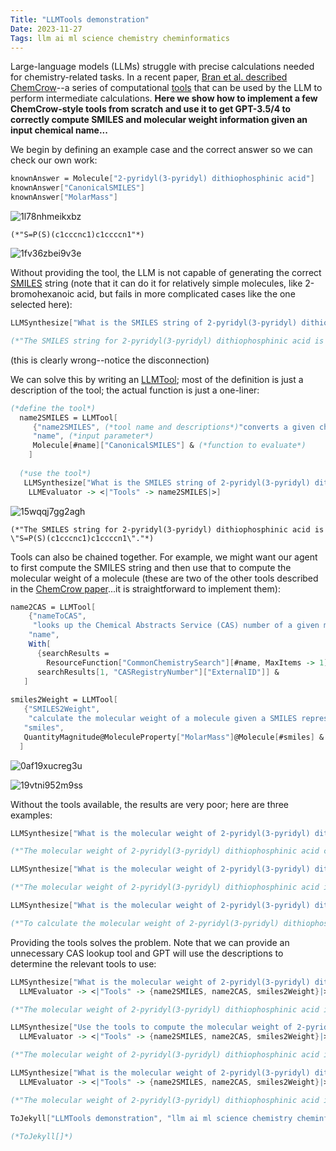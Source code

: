 ```yaml
---
Title: "LLMTools demonstration"
Date: 2023-11-27
Tags: llm ai ml science chemistry cheminformatics
---
```


Large-language models (LLMs) struggle with precise calculations needed for chemistry-related tasks.  In a recent paper, [Bran et al. described ChemCrow](https://arxiv.org/abs/2304.05376)--a series of computational [tools](https://platform.openai.com/docs/assistants/tools) that can be used by the LLM to perform intermediate calculations. **Here we show how to implement a few ChemCrow-style tools from scratch and use it to get GPT-3.5/4 to correctly compute SMILES and molecular weight information given an input chemical name...** 

We begin by defining an example case and the correct answer so we can check our own work:

```mathematica
knownAnswer = Molecule["2-pyridyl(3-pyridyl) dithiophosphinic acid"]
knownAnswer["CanonicalSMILES"]
knownAnswer["MolarMass"]
```

![1l78nhmeikxbz](/blog/images/2023/11/27/1l78nhmeikxbz.png)

```
(*"S=P(S)(c1cccnc1)c1ccccn1"*)
```

![1fv36zbei9v3e](/blog/images/2023/11/27/1fv36zbei9v3e.png)

Without providing the tool, the LLM is not capable of generating the correct [SMILES](https://chem.libretexts.org/Courses/Intercollegiate_Courses/Cheminformatics/02%3A_Representing_Small_Molecules_on_Computers/2.04%3A_Line_Notation) string (note that it can do it for relatively simple molecules, like 2-bromohexanoic acid, but fails in more complicated cases like the one selected here):

```mathematica
LLMSynthesize["What is the SMILES string of 2-pyridyl(3-pyridyl) dithiophosphinic acid?"]

(*"The SMILES string for 2-pyridyl(3-pyridyl) dithiophosphinic acid is as follows:C1=CC=NC=C1. P(=S)(SC2=CC=NC=C2)SC3=CC=NC=C3"*)
```

(this is clearly wrong--notice the disconnection)

We can solve this by writing an [LLMTool](http://reference.wolfram.com/language/ref/LLMTool.html); most of the definition is just a description of the tool; the actual function is just a one-liner:

```mathematica
(*define the tool*)
  name2SMILES = LLMTool[
     {"name2SMILES", (*tool name and descriptions*)"converts a given chemical name into the corresponding SMILES representation"}, 
     "name", (*input parameter*)
     Molecule[#name]["CanonicalSMILES"] & (*function to evaluate*) 
    ] 
   
  (*use the tool*) 
   LLMSynthesize["What is the SMILES string of 2-pyridyl(3-pyridyl) dithiophosphinic acid?", 
    LLMEvaluator -> <|"Tools" -> name2SMILES|>]
```

![15wqqj7gg2agh](/blog/images/2023/11/27/15wqqj7gg2agh.png)

```
(*"The SMILES string for 2-pyridyl(3-pyridyl) dithiophosphinic acid is \"S=P(S)(c1cccnc1)c1ccccn1\"."*)
```

Tools can also be chained together.  For example, we might want our agent to first compute the SMILES string and then use that to compute the molecular weight of a molecule (these are two of the other  tools described in the [ChemCrow paper](https://arxiv.org/abs/2304.05376)...it is straightforward to implement them):

```mathematica
name2CAS = LLMTool[
    {"nameToCAS", 
     "looks up the Chemical Abstracts Service (CAS) number of a given molecule"}, 
    "name", 
    With[
      {searchResults = 
        ResourceFunction["CommonChemistrySearch"][#name, MaxItems -> 1]}, 
      searchResults[1, "CASRegistryNumber"]["ExternalID"]] & 
   ] 
 
smiles2Weight = LLMTool[
   {"SMILES2Weight", 
    "calculate the molecular weight of a molecule given a SMILES representation of that molecule"}, 
   "smiles", 
   QuantityMagnitude@MoleculeProperty["MolarMass"]@Molecule[#smiles] & 
  ]
```

![0af19xucreg3u](/blog/images/2023/11/27/0af19xucreg3u.png)

![19vtni952m9ss](/blog/images/2023/11/27/19vtni952m9ss.png)

Without the tools available, the results are very poor; here are three examples:

```mathematica
LLMSynthesize["What is the molecular weight of 2-pyridyl(3-pyridyl) dithiophosphinic acid?"]

(*"The molecular weight of 2-pyridyl(3-pyridyl) dithiophosphinic acid can be calculated by adding the atomic weights of all the atoms in the molecule.2-pyridyl(3-pyridyl) dithiophosphinic acid:- 2 pyridyl groups (C5H4N): (5 x 12.01) + (4 x 1.01) + 14.01 = 79.10 g/mol- 1 dithiophosphinic acid group (C5H6NO2PS2): (5 x 12.01) + (6 x 1.01) + 14.01 + 16.00 + 32.06 + (2 x 32.06) = 222.36 g/molAdding these together, the molecular weight of 2-pyridyl(3-pyridyl) dithiophosphinic acid is approximately 301.46 g/mol."*)
```

```mathematica
LLMSynthesize["What is the molecular weight of 2-pyridyl(3-pyridyl) dithiophosphinic acid?"]

(*"The molecular weight of 2-pyridyl(3-pyridyl) dithiophosphinic acid is 277.26 g/mol."*)
```

```mathematica
LLMSynthesize["What is the molecular weight of 2-pyridyl(3-pyridyl) dithiophosphinic acid? Think step by step."]

(*"To calculate the molecular weight of 2-pyridyl(3-pyridyl) dithiophosphinic acid, we need to sum the atomic masses of all the atoms in the molecule. Here are the steps to determine the molecular weight:1. Determine the chemical formula of the compound:The formula is given as \"2-pyridyl(3-pyridyl) dithiophosphinic acid.\" From this name, we can determine the components:- 2-pyridyl: C5H4N (pyridine) multiplied by 2- 3-pyridyl: C5H4N (pyridine) multiplied by 3- Dithiophosphinic acid: H3PO2S22. Calculate the molecular weight of each component:- 2-pyridyl: C5H4N: (5 x 12.01 g/mol) + (4 x 1.008 g/mol) + (1 x 14.01 g/mol) = 79.10 g/mol- 3-pyridyl: C5H4N: (5 x 12.01 g/mol) + (4 x 1.008 g/mol) + (1 x 14.01 g/mol) = 79.10 g/mol- Dithiophosphinic acid: H3PO2S2: (1 x 1.008 g/mol) + (3 x 1.008 g/mol) + (1 x 15.99 g/mol) + (2 x 32.06 g/mol) + (2 x 14.01 g/mol) = 156.13 g/mol3. Add the molecular weights of all components:(2 x 79.10 g/mol) + (3 x 79.10 g/mol) + 156.13 g/mol = 553.63 g/molTherefore, the molecular weight of 2-pyridyl(3-pyridyl) dithiophosphinic acid is approximately 553.63 g/mol."*)
```

Providing the tools solves the problem.  Note that we can provide an unnecessary CAS lookup tool and GPT will use the descriptions to determine the relevant tools to use:

```mathematica
LLMSynthesize["What is the molecular weight of 2-pyridyl(3-pyridyl) dithiophosphinic acid? Obtain the result by converting to SMILES and computing the weight using the provided tools", 
  LLMEvaluator -> <|"Tools" -> {name2SMILES, name2CAS, smiles2Weight}|>]

(*"The molecular weight of 2-pyridyl(3-pyridyl) dithiophosphinic acid is 252.29 g/mol."*)
```

```mathematica
LLMSynthesize["Use the tools to compute the molecular weight of 2-pyridyl(3-pyridyl) dithiophosphinic acid", 
  LLMEvaluator -> <|"Tools" -> {name2SMILES, name2CAS, smiles2Weight}|>]

(*"The molecular weight of 2-pyridyl(3-pyridyl) dithiophosphinic acid is approximately 252.29 g/mol."*)
```

```mathematica
LLMSynthesize["What is the molecular weight of 2-pyridyl(3-pyridyl) dithiophosphinic acid", 
  LLMEvaluator -> <|"Tools" -> {name2SMILES, name2CAS, smiles2Weight}|>]

(*"The molecular weight of 2-pyridyl(3-pyridyl) dithiophosphinic acid is approximately 252.29 g/mol."*)
```

```mathematica
ToJekyll["LLMTools demonstration", "llm ai ml science chemistry cheminformatics"]

(*ToJekyll[]*)
```
